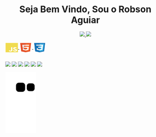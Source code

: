 <h1 align="center">Seja Bem Vindo, Sou o Robson Aguiar</h1>

<div align="center">
  <a href="https://github.com/RobsonAguiarArts">
  <img height="180em" src="https://github-readme-stats.vercel.app/api?username=RobsonAguiarArts&show_icons=true&theme=github_dark&include_all_commits=true&count_private=true"/>
  <img height="180em" src="https://github-readme-stats.vercel.app/api/top-langs/?username=RobsonAguiarArts&layout=compact&langs_count=7&theme=github_dark"/>
</div>
<div style="display: inline_block"><br>
  <img align="center" alt="Robson-Js" height="30" width="40" src="https://raw.githubusercontent.com/devicons/devicon/master/icons/javascript/javascript-plain.svg">
  <img align="center" alt="Robson-HTML" height="30" width="40" src="https://raw.githubusercontent.com/devicons/devicon/master/icons/html5/html5-original.svg">
  <img align="center" alt="Robson-CSS" height="30" width="40" src="https://raw.githubusercontent.com/devicons/devicon/master/icons/css3/css3-original.svg"> 
</div>

  ##
  
<div> 
  <a href="#" target="_blank"><img src="https://img.shields.io/badge/YouTube-FF0000?style=for-the-badge&logo=youtube&logoColor=white" target="_blank"></a>
  <a href="#" target="_blank"><img src="https://img.shields.io/badge/-Instagram-%23E4405F?style=for-the-badge&logo=instagram&logoColor=white" target="_blank"></a>
 	<a href="#" target="_blank"><img src="https://img.shields.io/badge/Twitch-9146FF?style=for-the-badge&logo=twitch&logoColor=white" target="_blank"></a>
 <a href="#" target="_blank"><img src="https://img.shields.io/badge/Discord-7289DA?style=for-the-badge&logo=discord&logoColor=white" target="_blank"></a> 
  <a href = "mailto:Robson.aguiarart@hotmail.com"><img src="https://img.shields.io/badge/-Gmail-%23333?style=for-the-badge&logo=gmail&logoColor=white" target="_blank"></a>
  <a href="#" target="_blank"><img src="https://img.shields.io/badge/-LinkedIn-%230077B5?style=for-the-badge&logo=linkedin&logoColor=white" target="_blank"></a> 
 
  ![Snake animation](https://github.com/RobsonAguiarArts/RobsonAguiarArts/blob/output/github-contribution-grid-snake.svg)
 
</div>
